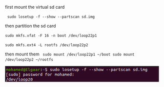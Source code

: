 first mount the virtual sd card 

` sudo losetup -f --show --partscan sd.img`

then partition the sd card 

`sudo mkfs.vfat -F 16 -n boot /dev/loop22p1`

`sudo mkfs.ext4 -L rootfs /dev/loop22p2`

then mount them
` sudo mount /dev/loop22p1 ~/boot
 sudo mount /dev/loop22p2 ~/rootfs`

![alt text](./images/image1.png)
